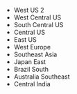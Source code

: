 - West US 2
- West Central US
- South Central US
- Central US
- East US
- West Europe
- Southeast Asia
- Japan East
- Brazil South
- Australia Southeast
- Central India